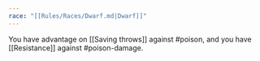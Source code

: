 ```yaml
---
race: "[[Rules/Races/Dwarf.md|Dwarf]]"
---
```


You have advantage on [[Saving throws]] against #poison, and you have [[Resistance]] against #poison-damage.